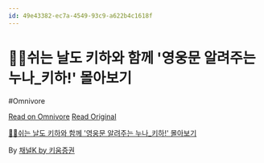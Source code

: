 ```yaml
---
id: 49e43382-ec7a-4549-93c9-a622b4c1618f
---
```


# 👧🏻쉬는 날도 키하와 함께 '영웅문 알려주는 누나_키하!' 몰아보기
#Omnivore
 
[Read on Omnivore](https://omnivore.app/me/https-youtube-com-watch-v-g-9-b-m-511-o-k-qc-193161f2a3d)
[Read Original](https://youtube.com/watch?v=G9bM511oKQc)
 
[👧🏻쉬는 날도 키하와 함께 '영웅문 알려주는 누나\_키하!' 몰아보기](https://youtube.com/watch?v=G9bM511oKQc)

By [채널K by 키움증권](https://www.youtube.com/@kiwoomchk)